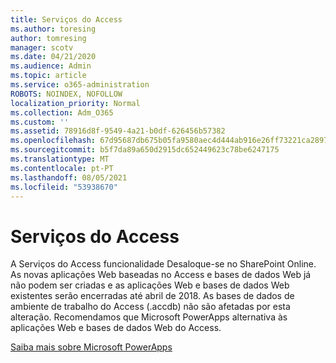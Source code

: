 ```yaml
---
title: Serviços do Access
ms.author: toresing
author: tomresing
manager: scotv
ms.date: 04/21/2020
ms.audience: Admin
ms.topic: article
ms.service: o365-administration
ROBOTS: NOINDEX, NOFOLLOW
localization_priority: Normal
ms.collection: Adm_O365
ms.custom: ''
ms.assetid: 78916d8f-9549-4a21-b0df-626456b57382
ms.openlocfilehash: 67d95687db675b05fa9580aec4d444ab916e26ff73221ca289791b80807ca62f
ms.sourcegitcommit: b5f7da89a650d2915dc652449623c78be6247175
ms.translationtype: MT
ms.contentlocale: pt-PT
ms.lasthandoff: 08/05/2021
ms.locfileid: "53938670"
---
```

# <a name="access-services"></a>Serviços do Access

A Serviços do Access funcionalidade Desaloque-se no SharePoint Online. As novas aplicações Web baseadas no Access e bases de dados Web já não podem ser criadas e as aplicações Web e bases de dados Web existentes serão encerradas até abril de 2018. As bases de dados de ambiente de trabalho do Access (.accdb) não são afetadas por esta alteração. Recomendamos que Microsoft PowerApps alternativa às aplicações Web e bases de dados Web do Access. 
  
[Saiba mais sobre Microsoft PowerApps](https://powerapps.microsoft.com/)
  